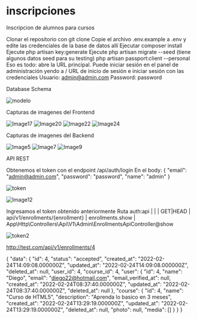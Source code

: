 # inscripciones
Inscripcion de alumnos para cursos

Clonar el repositorio con git clone
Copie el archivo .env.example a .env y edite las credenciales de la base de datos allí
Ejecutar composer install
Ejecute php artisan key:generate
Ejecute php artisan migrate --seed (tiene algunos datos seed para su testing)
php artisan passport:client --personal
Eso es todo: abre la URL principal.
Puede iniciar sesión en el panel de administración yendo a / URL de inicio de sesión e iniciar sesión con las credenciales 
Usuario: admin@admin.com
Password: password



Database Schema

![modelo](https://user-images.githubusercontent.com/58869926/155495868-425f3a44-1010-467b-89af-627f16e1d57b.jpg)

Capturas de imagenes del Frontend

![Image17](https://user-images.githubusercontent.com/58869926/155534779-133b6c83-6b03-4227-b54c-a192e8d3a11e.jpg)
![Image20](https://user-images.githubusercontent.com/58869926/155534786-e8eb42ef-2ba1-4b7a-841c-a0f1e679cb61.jpg)
![Image22](https://user-images.githubusercontent.com/58869926/155534788-68f339aa-a471-4635-a07f-c41d227e7dfd.jpg)
![Image24](https://user-images.githubusercontent.com/58869926/155534790-49200440-6409-4c07-82ab-a478b027fa52.jpg)

Capturas de imagenes del Backend

![Image5](https://user-images.githubusercontent.com/58869926/155495904-398c1962-9ff2-4917-ae57-111d5a1edd76.jpg)
![Image7](https://user-images.githubusercontent.com/58869926/155495911-57d8d5bf-6f79-4744-a979-dbbeb404b37f.jpg)
![Image9](https://user-images.githubusercontent.com/58869926/155495917-4e211af4-dd0e-4278-bd11-e10b9ec0354c.jpg)

API REST

Obtenemos el token con el endpoint /api/auth/login
En el body:
{
    "email": "admin@admin.com",
    "password": "password",
    "name": "admin"
}

![token](https://user-images.githubusercontent.com/58869926/155538651-19257c7d-1490-428b-b167-ca5ed82b7160.jpg)

![Image12](https://user-images.githubusercontent.com/58869926/155495940-4c8d42ca-25fc-4e2b-a312-c332ca12a13a.jpg)

Ingresamos el token obtenido anteriormente
Ruta
auth:api   |
|        | GET|HEAD  | api/v1/enrollments/{enrollment}     | enrollments.show              | App\Http\Controllers\Api\V1\Admin\EnrollmentsApiController@show  


![token2](https://user-images.githubusercontent.com/58869926/155540493-47b1c2c4-b34a-44da-af3f-66169265c111.jpg)

http://test.com/api/v1/enrollments/4

{
    "data": {
        "id": 4,
        "status": "accepted",
        "created_at": "2022-02-24T14:09:08.000000Z",
        "updated_at": "2022-02-24T14:09:08.000000Z",
        "deleted_at": null,
        "user_id": 4,
        "course_id": 4,
        "user": {
            "id": 4,
            "name": "Diego",
            "email": "diego22@hotmail.com",
            "email_verified_at": null,
            "created_at": "2022-02-24T08:37:40.000000Z",
            "updated_at": "2022-02-24T08:37:40.000000Z",
            "deleted_at": null
        },
        "course": {
            "id": 4,
            "name": "Curso de HTML5",
            "description": "Aprenda lo basico en 3 meses",
            "created_at": "2022-02-24T13:29:19.000000Z",
            "updated_at": "2022-02-24T13:29:19.000000Z",
            "deleted_at": null,
            "photo": null,
            "media": []
        }
    }
}
